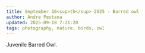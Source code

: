 ```yaml
---
title: September 16<sup>th</sup> 2025 - Barred owl
author: Andre Pestana
updated: 2025-09-18 7:21:20
tags: photography, nature, birds, owl
---
```


<!-- excerpt -->

Juvenile Barred Owl.

<!-- excerpt -->

<FolderGallery dir="/sections/photography/posts/2025-09-16" sort="name-asc" />
